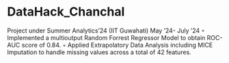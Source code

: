 # DataHack_Chanchal
 Project under Summer Analytics’24 (IIT Guwahati)
 May ’24- July ’24
 ◦ Implemented a multioutput Random Forrest Regressor Model to obtain ROC-AUC score of 0.84.
 ◦ Applied Extrapolatory Data Analysis including MICE Imputation to handle missing values across a total
 of 42 features.
